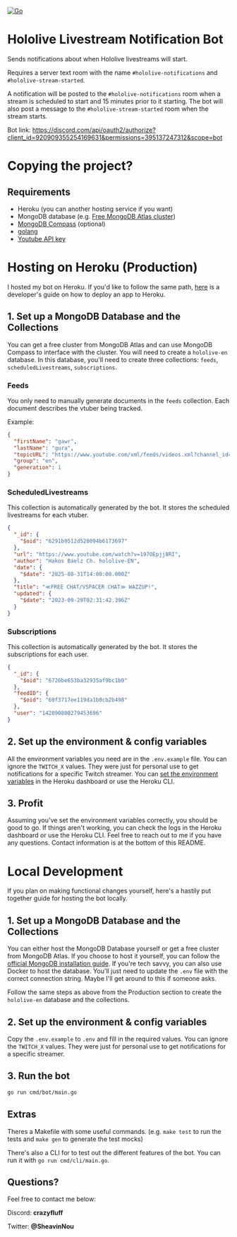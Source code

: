 [![Go](https://github.com/NekoFluff/go-youtube-notification-bot/actions/workflows/go.yml/badge.svg)](https://github.com/NekoFluff/go-youtube-notification-bot/actions/workflows/go.yml)

# Hololive Livestream Notification Bot

Sends notifications about when Hololive livestreams will start.

Requires a server text room with the name `#hololive-notifications` and `#hololive-stream-started`.

A notification will be posted to the `#hololive-notifications` room when a stream is scheduled to start and 15 minutes prior to it starting. The bot will also post a message to the `#hololive-stream-started` room when the stream starts.

Bot link: <a>https://discord.com/api/oauth2/authorize?client_id=920909355254169631&permissions=395137247312&scope=bot</a>

# Copying the project?

## Requirements

- Heroku (you can another hosting service if you want)
- MongoDB database (e.g. [Free MongoDB Atlas cluster](https://www.mongodb.com/products/platform/atlas-database))
- [MongoDB Compass](https://www.mongodb.com/products/tools/compass) (optional)
- [golang](https://go.dev/doc/install)
- [Youtube API key](https://developers.google.com/youtube/v3/getting-started)

# Hosting on Heroku (Production)

I hosted my bot on Heroku. If you'd like to follow the same path, [here](https://devcenter.heroku.com/articles/git) is a developer's guide on how to deploy an app to Heroku.

## 1. Set up a MongoDB Database and the Collections

You can get a free cluster from MongoDB Atlas and can use MongoDB Compass to interface with the cluster.
You will need to create a `hololive-en` database. In this database, you'll need to create three collections: `feeds`, `scheduledLivestreams`, `subscriptions`.

### Feeds

You only need to manually generate documents in the `feeds` collection. Each document describes the vtuber being tracked.

Example:

```json
{
  "firstName": "gawr",
  "lastName": "gura",
  "topicURL": "https://www.youtube.com/xml/feeds/videos.xml?channel_id=UCoSrY_IQQVpmIRZ9Xf-y93g",
  "group": "en",
  "generation": 1
}
```

### ScheduledLivestreams

This collection is automatically generated by the bot. It stores the scheduled livestreams for each vtuber.

```json
{
  "_id": {
    "$oid": "6291b9512d520094b6173697"
  },
  "url": "https://www.youtube.com/watch?v=197OEpjj8RI",
  "author": "Hakos Baelz Ch. hololive-EN",
  "date": {
    "$date": "2025-08-31T14:00:00.000Z"
  },
  "title": "≪FREE CHAT/VSPACER CHAT≫ WAZZUP!",
  "updated": {
    "$date": "2023-09-29T02:31:42.396Z"
  }
}
```

### Subscriptions

This collection is automatically generated by the bot. It stores the subscriptions for each user.

```json
{
  "_id": {
    "$oid": "6726be653ba32935af9bc1b0"
  },
  "feedID": {
    "$oid": "60f3717ee119da1b0cb2b498"
  },
  "user": "142090800279453696"
}
```

## 2. Set up the environment & config variables

All the environment variables you need are in the `.env.example` file. You can ignore the `TWITCH_X` values. They were just for personal use to get notifications for a specific Twitch streamer.
You can [set the environment variables](https://devcenter.heroku.com/articles/config-vars#managing-config-vars) in the Heroku dashboard or use the Heroku CLI.

## 3. Profit

Assuming you've set the environment variables correctly, you should be good to go. If things aren't working, you can check the logs in the Heroku dashboard or use the Heroku CLI. Feel free to reach out to me if you have any questions. Contact information is at the bottom of this README.

# Local Development

If you plan on making functional changes yourself, here's a hastily put together guide for hosting the bot locally.

## 1. Set up a MongoDB Database and the Collections

You can either host the MongoDB Database yourself or get a free cluster from MongoDB Atlas. If you choose to host it yourself, you can follow the [official MongoDB installation guide](https://docs.mongodb.com/manual/installation/). If you're tech savvy, you can also use Docker to host the database. You'll just need to update the `.env` file with the correct connection string. Maybe I'll get around to this if someone asks.

Follow the same steps as above from the Production section to create the `hololive-en` database and the collections.

## 2. Set up the environment & config variables

Copy the `.env.example` to `.env` and fill in the required values. You can ignore the `TWITCH_X` values. They were just for personal use to get notifications for a specific streamer.

## 3. Run the bot

```bash
go run cmd/bot/main.go
```

## Extras

Theres a Makefile with some useful commands. (e.g. `make test` to run the tests and `make gen` to generate the test mocks)

There's also a CLI for to test out the different features of the bot. You can run it with `go run cmd/cli/main.go`.

## Questions?

Feel free to contact me below:

Discord: <b>crazyfluff</b>

Twitter: <b>@SheavinNou</b>

